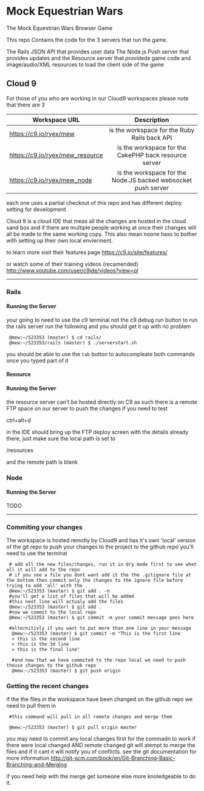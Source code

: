 Mock Equestrian Wars
====================

The Mock Equestrian Wars Browser Game

This repo Contains the code for the 3 servers that run the game.

The Rails JSON API that provides user data
The Node.js Push server that provides updates
and the Resource server that provideds game code and image/audio/XML resources to load the client side of the game

 Cloud 9
-----------

For those of you who are working in our Cloud9 workspaces please note that there are 3

|Workspace URL|Description|
|-------------|:-----------:|
|https://c9.io/ryex/mew | is the workspace for the Ruby Rails back API |
|https://c9.io/ryex/mew_resource | is the workspace for the CakePHP back resource server|
|https://c9.io/ryex/mew_node | is the workspace for the Node.JS backed websocket push server|

each one uses a partial checkout of this repo and has different deploy setting for development


Cloud 9 is a cloud IDE that meas all the changes are hosted in the cloud sand box and if there are multiple people working at once their changes will all be made to the same working copy.
This also mean noone hass to bother with setting up their own local envierment.

to learn more visit their features page
https://c9.io/site/features/

or watch some of their training videos (recamended)
http://www.youtube.com/user/c9ide/videos?view=pl

***

### Rails

#### Running the Server

your going to need to use the c9 terminal not the c9 debug run button to run the rails server 
run the following and you should get it up with no problem

```
 @mew:~/523353 (master) $ cd rails/
 @mew:~/523353/rails (master) $ ./serverstart.sh

```
you should be able to use the `tab` button to autocompleate both commands once you typed part of it

#### Resource

#### Running the Server
the resource server can't be hosted directly on C9
as such there is a remote FTP space on our server to push the changes if you need to test

ctrl+alt+d 

in the IDE should bring up the FTP deploy screen with the details already there, just make sure the local path is set to

/resources

and the remote path is blank

### Node

#### Running the Server

TODO

***

### Commiting your changes

The workspace is hosted remotly by Cloud9 and has it's own 'local' version of the git repo to push your changes to the project to the github repo you'll need to use the terminal
```
 # add all the new files/changes, run it in dry mode first to see what all it will add to the repo
 # if you see a file you dont want add it the the .gitignore file at the bottom then commit only the changes to the ignore file before trying to add 'all' with the .
 @mew:~/523353 (master) $ git add . -n
 #you'll get a list of files that will be added
 #this next line will actualy add the files
 @mew:~/523353 (master) $ git add .
 #now we commit to the local repo
 @mew:~/523353 (master) $ git commit -m your commit message goes here
 
 #alternitivly if you want to put more than one line in your message
  @mew:~/523353 (master) $ git commit -m "This is the first line
  > this is the second line
  > this is the 3d line
  > this is the final line"
  
  #and now that we have commited to the repo local we need to push thouse changes to the github repo
  @mew:~/523353 (master) $ git push origin
```
 
### Getting the recent changes 
 
if the the files in the workspace have been changed on the github repo we need to pull them in
 
```
 #this command will pull in all remote changes and merge them

 @mew:~/523353 (master) $ git pull origin master

```
 
you may need to commit any local changes first for the commadn to work
if there were local changed AND remote changed git will atempt to merge the files and if it cant it will notify you of conflicts. 
see the git documentation for more information
http://git-scm.com/book/en/Git-Branching-Basic-Branching-and-Merging
 
if you need help with the merge get someone else more knoledgeable to do it.

